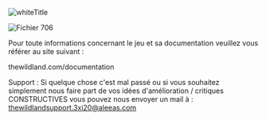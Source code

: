 ![whiteTitle](https://user-images.githubusercontent.com/101816097/209168906-5c386fbc-7d5a-4573-94d0-bf9258bb5c95.png)

![Fichier 706](https://user-images.githubusercontent.com/101816097/209169101-233f0174-286b-46b6-bf5c-6c004d1c1793.png)

Pour toute informations concernant le jeu et sa documentation veuillez vous référer au site suivant :

thewildland.com/documentation


Support : 
Si quelque chose c'est mal passé ou si vous souhaitez simplement nous faire part de vos idées d'amélioration / critiques CONSTRUCTIVES vous pouvez nous envoyer un mail à : thewildlandsupport.3xi20@aleeas.com
